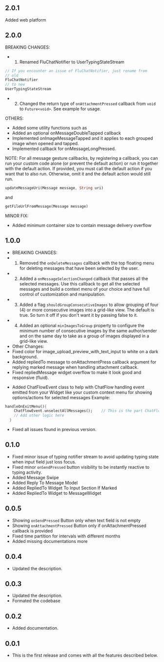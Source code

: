 ## 2.0.1
Added web platform

## 2.0.0
BREAKING CHANGES:
* 1. Renamed FluChatNotifier to UserTypingStateStream
```dart
// If you encounter an issue of FluChatNotifier, just rename from
// old
FluChatNotifier
// to new
UserTypingStateStream
```
* 2. Changed the return type of `onAttachmentPressed` callback from `void` to `Future<void>`. See example for usage.

OTHERS:
* Added some utility functions such as
* Added an optional onMessageDoubleTapped callback
* Implemented onImageMessageTapped and it applies to each grouped image when opened and tapped.
* Implemented callback for onMessageLongPressed.

NOTE: For all message gesture callbacks, by registering a callback, you can run your custom code alone (or prevent the default action) or run it together with the default action. If provided, you must call the default action if you want that to also run. Otherwise, omit it and the default action would still run.

```dart
updateMessageUri(Message message, String uri)
```
and 

```dart
getFileUrlFromMessage(Message message)
```


MINOR FIX:
* Added minimum container size to contain message delivery overflow


## 1.0.0
* BREAKING CHANGES:
* 1. Removed the `onDeleteMessages` callback with the top floating menu for deleting messages that have been selected by the user.
* 2. Added a `onMessageSelectionChanged` callback that passes all the selected messages. Use this callback to get all the selected messages and build a context menu of your choice and have full control of customization and manipulation.
* 3. Added a flag `shouldGroupConsecutiveImages` to allow grouping of four (4) or more consecutive images into a grid-like view. The default is true. So turn it off if you don't want it by passing false to it.
* 4. Added an optional `minImagesToGroup` property to configure the minimum number of consecutive images by the same author/sender and on the same day to take as a group of images displayed in a grid-like view.
* Other Changes:
* Fixed color for image_upload_preview_with_text_input to white on a dark background.
* Added repliedTo message to onAttachmentPress callback argument for replying marked message when handling attachment callback.
* Fixed repliedMessage widget overflow to make it look good and responsive (fluid).
<!-- * Added `shouldOverrideDefaultMessageLongPress` to either ovveride the default message long press effect. -->

* Added ChatFlowEvent class to help with ChatFlow handling event emitted from your Widget like your custom context menu for showing options/actions for selected messages
Example:
```dart
handleOnExitMenu(){
    ChatFlowEvent.unselectAllMessages();    // This is the part ChatFlowEvent is used.
    // Add other logic here
  }
```

* Fixed all issues found in previous version.

## 0.1.0
* Fixed minor issue of typing notifier stream to avoid updating typing state when input field just loss focus.
* Fixed minor `onSendPressed` button visibility to be instantly reactive to typing activity.
* Added Message Swipe
* Added Reply To Message Model
* Added RepliedTo Widget To Input Section If Marked
* Added RepliedTo Widget to MessageWidget

## 0.0.5
* Showing `onSendPressed` Button only when text field is not empty
* Showing `onAttachmentPressed` Button only if onAttachmentPressed callback is provided
* Fixed time partition for intervals with different months
* Added missing documentations more

## 0.0.4

* Updated the description.

## 0.0.3

* Updated the description.
* Formated the codebase

## 0.0.2

* Added documentation.


## 0.0.1

* This is the first release and comes with all the features described below.

